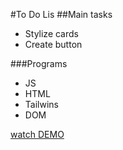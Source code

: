#To Do Lis
##Main tasks
- Stylize cards
- Create button

###Programs
- JS
- HTML
- Tailwins
- DOM

[watch DEMO](https://egorryndevich.github.io/To-do-list/)
